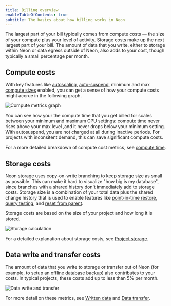 ```yaml
---
title: Billing overview
enableTableOfContents: true
subtitle: The basics about how billing works in Neon
---
```


The largest part of your bill typically comes from compute costs &#8212; the size of your compute plus your level of activity. Storage costs make up the next largest part of your bill. The amount of data that you write, either to storage within Neon or data egress outside of Neon, also adds to your cost, though typically a small percentage per month.

## Compute costs
With key features like [autoscaling](/docs/guides/autoscaling-guide), [auto-suspend](/docs/guides/auto-suspend-guide), minimum and max [compute sizes](/docs/manage/endpoints#compute-size-and-autoscaling-configuration) enabled, you can get a sense of how your compute costs might accrue in the following graph.

![Compute metrics graph](/docs/introduction/compute-metrics2.png)

You can see how your the compute time that you get billed for scales between your minimum and maximum CPU settings: compute time never rises above your max level ,and it never drops below your minimum setting. With autosuspend, you are not charged at all during inactive periods. For projects with inconsitent demand, this can save significant compute costs.

For a more detailed breakdown of compute cost metrics, see [compute time](docs/introduction/billing#compute-time).

## Storage costs

Neon storage uses copy-on-write branching to keep storage size as small as possible. This can make it hard to visualize "how big is my database", since branches with a shared history don't immediately add to storage costs. Storage size is a combination of your total data plus the shared change history that is used to enable features like [point-in-time restore](/docs/introduction/point-in-time-restore), [query testing](/docs/guides/branching-test-queries), and [reset from parent](docs/manage/branches#reset-a-branch-from-parent).

Storage costs are based on the size of your project and how long it is stored.

![Storage calculation](/docs/introduction/storage_calc.jpg)

For a detailed explanation about storage costs, see [Project storage](/docs/introduction/billing#project-storage).

## Data write and transfer costs

The amount of data that you write to storage or transfer out of Neon (for example, to setup an offline database backup) also contributes to your costs. In typical projects, these costs add up to less than 5% per month.

![Data write and transfer](/docs/introduction/neon_boundary.jpg)

For more detail on these metrics, see [Written data](docs/introduction/billing#written-data) and [Data transfer](/docs/introduction/billing#data-transfer).
